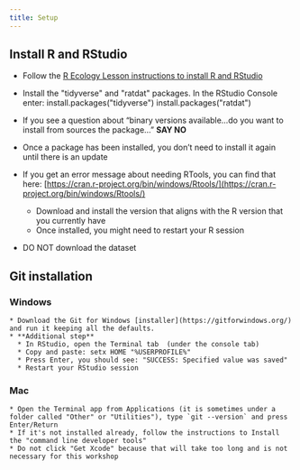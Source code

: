 ```yaml
---
title: Setup
---
```


## Install R and RStudio

  * Follow the [R Ecology Lesson instructions to install R and RStudio](https://datacarpentry.github.io/R-ecology-lesson/index.html#install-r-and-rstudio)  
* Install the "tidyverse" and "ratdat" packages. In the RStudio Console enter: 
  install.packages("tidyverse")
  install.packages("ratdat")

* If you see a question about “binary versions available…do you want to install from sources the package…” **SAY NO**  
* Once a package has been installed, you don’t need to install it again until there is an update  
* If you get an error message about needing RTools, you can find that here: [https://cran.r-project.org/bin/windows/Rtools/](https://cran.r-project.org/bin/windows/Rtools/)  
  * Download and install the version that aligns with the R version that you currently have  
  * Once installed, you might need to restart your R session
    
* DO NOT download the dataset

## Git installation 

### Windows

    * Download the Git for Windows [installer](https://gitforwindows.org/) and run it keeping all the defaults.  
    * **Additional step**    
      * In RStudio, open the Terminal tab  (under the console tab)
      * Copy and paste: setx HOME "%USERPROFILE%"  
      * Press Enter, you should see: "SUCCESS: Specified value was saved"  
      * Restart your RStudio session  
      
 ### Mac

    * Open the Terminal app from Applications (it is sometimes under a folder called "Other" or "Utilities"), type `git --version` and press Enter/Return 
    * If it's not installed already, follow the instructions to Install the "command line developer tools"  
    * Do not click "Get Xcode" because that will take too long and is not necessary for this workshop   
